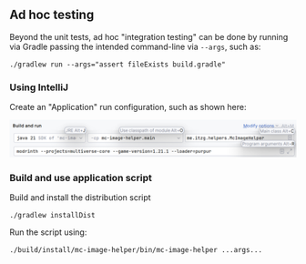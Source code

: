 ## Ad hoc testing

Beyond the unit tests, ad hoc "integration testing" can be done by running via Gradle passing the intended command-line via `--args`, such as:

```shell
./gradlew run --args="assert fileExists build.gradle"
```

### Using IntelliJ

Create an "Application" run configuration, such as shown here:

![intellij-run-config](docs/intellij-run-config.png)

### Build and use application script

Build and install the distribution script

```shell
./gradlew installDist
```

Run the script using:

```shell
./build/install/mc-image-helper/bin/mc-image-helper ...args...
```

